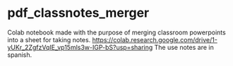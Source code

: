 # pdf_classnotes_merger
Colab notebook made with the purpose of merging classroom powerpoints into a sheet for taking notes.
https://colab.research.google.com/drive/1-yUKr_2ZgfzVqIE_vp15mls3w-IGP-bS?usp=sharing
The use notes are in spanish.

